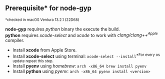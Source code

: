 ## Prerequisite* for node-gyp
<sub>*checked in macOS Ventura 13.2.1 (22D68)</sub>  

**node-gyp** requires *python* binary the execute the build.  
**python** requires *xcode-select* and *xcode* to work with *clang/clang++<sup>Apple</sup>* compiler.  

- Install **xcode** from Apple Store.
- Install **xcode-select** using terminal: `xcode-select --install`<sup>*For every os update repeat this step.</sup>
- Install **pyenv**  using *homebrew*: `arch -x86_64 brew install pyenv`  
- Install **python** using *pyenv*: `arch -x86_64 pyenv install <version>` 
